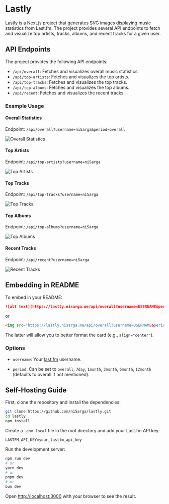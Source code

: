 # Lastly

Lastly is a Next.js project that generates SVG images displaying music statistics from Last.fm. The project provides several API endpoints to fetch and visualize top artists, tracks, albums, and recent tracks for a given user.

## API Endpoints

The project provides the following API endpoints:

- `/api/overall`: Fetches and visualizes overall music statistics.
- `/api/top-artists`: Fetches and visualizes the top artists.
- `/api/top-tracks`: Fetches and visualizes the top tracks.
- `/api/top-albums`: Fetches and visualizes the top albums.
- `/api/recent`: Fetches and visualizes the recent tracks.

### Example Usage

#### Overall Statistics

Endpoint: `/api/overall?username=ni5arga&period=overall`

![Overall Statistics](https://lastly.nisarga.me/api/overall?username=ni5arga)

#### Top Artists

Endpoint: `/api/top-artists?username=ni5arga`

![Top Artists](https://lastly.nisarga.me/api/top-artists?username=ni5arga)

#### Top Tracks

Endpoint: `/api/top-tracks?username=ni5arga`

![Top Tracks](https://lastly.nisarga.me/api/top-tracks?username=ni5arga)

#### Top Albums

Endpoint: `/api/top-albums?username=ni5arga`

![Top Albums](https://lastly.nisarga.me/api/top-albums?username=ni5arga)

#### Recent Tracks

Endpoint: `/api/recent?username=ni5arga`

![Recent Tracks](https://lastly.nisarga.me/api/recent?username=ni5arga)

## Embedding in README

To embed in your README:

```md
![alt text](https://lastly.nisarga.me/api/overall?username=USERNAME&period=PERIOD)
```
or

```html
<img src="https://lastly.nisarga.me/api/overall?username=USERNAME&period=PERIOD" alt="Overall Statistics" align="center">
```

The latter will allow you to better format the card (e.g., `align="center"`).

### Options

- `username`: Your [last.fm](last.fm) username.

- `period`: Can be set to `overall`, `7day`, `1month`, `3month`, `6month`, `12month` (defaults to overall if not mentioned).

## Self-Hosting Guide

First, clone the repository and install the dependencies:

```bash
git clone https://github.com/ni5arga/lastly.git
cd lastly
npm install
```

Create a `.env.local` file in the root directory and add your Last.fm API key:

```env
LASTFM_API_KEY=your_lastfm_api_key
```

Run the development server:

```bash
npm run dev
# or
yarn dev
# or
pnpm dev
# or
bun dev
```

Open [http://localhost:3000](http://localhost:3000) with your browser to see the result.

